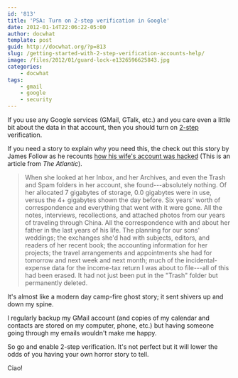 ```yaml
---
id: '813'
title: 'PSA: Turn on 2-step verification in Google'
date: 2012-01-14T22:06:22-05:00
author: docwhat
template: post
guid: http://docwhat.org/?p=813
slug: /getting-started-with-2-step-verification-accounts-help/
image: /files/2012/01/guard-lock-e1326596625843.jpg
categories:
    - docwhat
tags:
    - gmail
    - google
    - security
---
```


If you use any Google services (GMail, GTalk, etc.) and you care even a little
bit about the data in that account, then you should turn on
[2-step](http://bit.ly/w81zSc) verification.

If you need a story to explain why you need this, the check out this story by
James Follow as he recounts
[how his wife's account was hacked](http://bit.ly/zC1LdH) (This is an article
from _The Atlantic_).

> When she looked at her Inbox, and her Archives, and even the Trash and Spam
> folders in her account, she found---absolutely nothing. Of her allocated 7
> gigabytes of storage, 0.0 gigabytes were in use, versus the 4+ gigabytes
> shown the day before. Six years' worth of correspondence and everything that
> went with it were gone. All the notes, interviews, recollections, and
> attached photos from our years of traveling through China. All the
> correspondence with and about her father in the last years of his life. The
> planning for our sons' weddings; the exchanges she'd had with subjects,
> editors, and readers of her recent book; the accounting information for her
> projects; the travel arrangements and appointments she had for tomorrow and
> next week and next month; much of the incidental-expense data for the
> income-tax return I was about to file---all of this had been erased. It had
> not just been put in the "Trash" folder but permanently deleted.

It's almost like a modern day camp-fire ghost story; it sent shivers up and
down my spine.

I regularly backup my GMail account (and copies of my calendar and contacts
are stored on my computer, phone, etc.) but having someone going through my
emails wouldn't make me happy.

So go and enable 2-step verification. It's not perfect but it will lower the
odds of you having your own horror story to tell.

Ciao!
